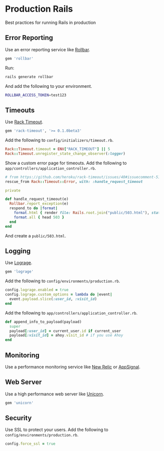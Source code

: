 # Production Rails

Best practices for running Rails in production

## Error Reporting

Use an error reporting service like [Rollbar](https://rollbar.com/).

```ruby
gem 'rollbar'
```

Run:

```sh
rails generate rollbar
```

And add the following to your environment.

```sh
ROLLBAR_ACCESS_TOKEN=test123
```

## Timeouts

Use [Rack Timeout](https://github.com/heroku/rack-timeout).

```ruby
gem 'rack-timeout', '>= 0.1.0beta3'
```

Add the following to `config/initializers/timeout.rb`.

```ruby
Rack::Timeout.timeout = ENV["RACK_TIMEOUT"] || 5
Rack::Timeout.unregister_state_change_observer(:logger)
```

Show a custom error page for timeouts. Add the following to `app/controllers/application_controller.rb`.

```ruby
# from https://github.com/heroku/rack-timeout/issues/40#issuecomment-51865104
rescue_from Rack::Timeout::Error, with: :handle_request_timeout

private

def handle_request_timeout(e)
  Rollbar.report_exception(e)
  respond_to do |format|
    format.html { render file: Rails.root.join("public/503.html"), status: 503, layout: nil }
    format.all { head 503 }
  end
end
```

And create a `public/503.html`.

## Logging

Use [Lograge](https://github.com/roidrage/lograge).

```ruby
gem 'lograge'
```

Add the following to `config/environments/production.rb`.

```ruby
config.lograge.enabled = true
config.lograge.custom_options = lambda do |event|
  event.payload.slice(:user_id, :visit_id)
end
```

Add the following to `app/controllers/application_controller.rb`.

```ruby
def append_info_to_payload(payload)
  super
  payload[:user_id] = current_user.id if current_user
  payload[:visit_id] = ahoy.visit_id # if you use Ahoy
end
```

## Monitoring

Use a performance monitoring service like [New Relic](http://newrelic.com/) or [AppSignal](https://appsignal.com/).

## Web Server

Use a high performance web server like [Unicorn](http://unicorn.bogomips.org/).

```ruby
gem 'unicorn'
```

## Security

Use SSL to protect your users. Add the following to `config/environments/production.rb`.

```ruby
config.force_ssl = true
```
